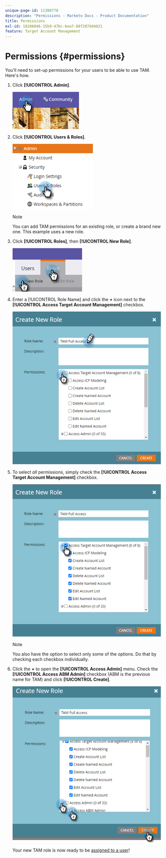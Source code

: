 ```yaml
---
unique-page-id: 11380778
description: "Permissions - Marketo Docs - Product Documentation"
title: Permissions
exl-id: 18206046-15b9-47bc-bea7-88f207dd4021
feature: Target Account Management
---
```

# Permissions {#permissions}

You'll need to set-up permissions for your users to be able to use TAM. Here's how.

1. Click **[!UICONTROL Admin]**.

   ![](assets/one-2.png)

1. Click **[!UICONTROL Users & Roles]**.

   ![](assets/two-2.png)

   >[!NOTE]
   >
   >You can add TAM permissions for an existing role, or create a brand new one. This example uses a new role.

1. Click **[!UICONTROL Roles]**, then **[!UICONTROL New Role]**.

   ![](assets/three-2.png)

1. Enter a [!UICONTROL Role Name] and click the **+** icon next to the **[!UICONTROL Access Target Account Management]** checkbox.

   ![](assets/permissions-4.png)

1. To select _all_ permissions, simply check the **[!UICONTROL Access Target Account Management]** checkbox.

   ![](assets/permissions-5.png)

   >[!NOTE]
   >
   >You also have the option to select only some of the options. Do that by checking each checkbox individually.

1. Click the **+** to open the **[!UICONTROL Access Admin]** menu. Check the **[!UICONTROL Access ABM Admin]** checkbox (ABM is the previous name for TAM) and click **[!UICONTROL Create]**.

   ![](assets/permissions-6.png)

   Your new TAM role is now ready to be [assigned to a user](/help/marketo/product-docs/administration/users-and-roles/managing-user-roles-and-permissions.md#assign-roles-to-a-user)!
